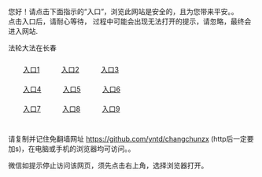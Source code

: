 您好！请点击下面指示的“入口”，浏览此网站是安全的，且为您带来平安。。 <br/>
点击入口后，请耐心等待， 过程中可能会出现无法打开的提示，请忽略，最终会进入网站. </br>

法轮大法在长春<br/>
<div style="padding:10px"><a style="margin:20px" target="_blank" href="https://d28ij1ff2p4gwo.cloudfront.net/2Qpsp?vcfcec" id="ccLink1" rel="nofollow">入口1</a> <a target="_blank" style="margin:20px" href="https://d1rz0mn5iczvg1.cloudfront.net/2Qpsp?ermqqs" id="ccLink2" rel="nofollow">入口2</a> <a style="margin:20px" target="_blank" href="https://d1xjuazo55kvwj.cloudfront.net/2Qpsp?epceazy" id="ccLink3" rel="nofollow">入口3</a></div>

<div style="padding:10px" ><a style="margin:20px" target="_blank" href="https://d28ij1ff2p4gwo.cloudfront.net/2Qpsp?vcfcec" id="ccLink4" rel="nofollow">入口4</a> <a style="margin:20px" href="https://d1rz0mn5iczvg1.cloudfront.net/2Qpsp?ermqqs" target="_blank" id="ccLink5" rel="nofollow">入口5</a> <a style="margin:20px" href="https://d1xjuazo55kvwj.cloudfront.net/2Qpsp?epceazy" target="_blank" id="ccLink6" rel="nofollow">入口6</a></div>

<div style="padding:10px"><a style="margin:20px" target="_blank" href="https://d28ij1ff2p4gwo.cloudfront.net/2Qpsp?vcfcec" id="ccLink7" rel="nofollow">入口7</a> <a style="margin:20px" href="https://d1rz0mn5iczvg1.cloudfront.net/2Qpsp?ermqqs" target="_blank" id="ccLink8" rel="nofollow">入口8</a> <a style="margin:20px" target="_blank" href="https://d1xjuazo55kvwj.cloudfront.net/2Qpsp?epceazy" id="ccLink9" rel="nofollow">入口9</a></div>

<br/>



请复制并记住免翻墙网址 https://github.com/yntd/changchunzx (http后一定要加s)，在电脑或手机的浏览器均可访问。。<br/>

微信如提示停止访问该网页，须先点击右上角，选择浏览器打开。
